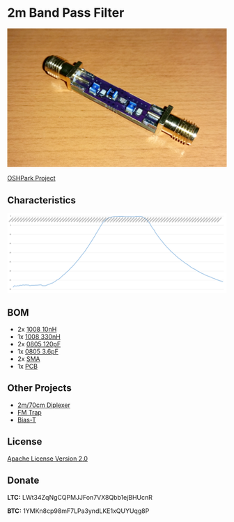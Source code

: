 # 2m Band Pass Filter

![2m Band Pass Filter](./2m_band_pass.jpg)

[OSHPark Project](https://oshpark.com/shared_projects/Gucpk6xE)

## Characteristics

![Characteristics](./2m_band_pass.png)

## BOM

 - 2x [1008 10nH](https://www.tme.eu/en/details/cw1008-10/smd-coils/ferrocore/)
 - 1x [1008 330nH](https://www.tme.eu/en/details/cw1008-330/smd-coils/ferrocore/)
 - 2x [0805 120pF](https://www.tme.eu/en/details/cc0805jrnpo9121/0805-mlcc-smd-capacitors/yageo/cc0805jrnpo9bn121/)
 - 1x [0805 3.6pF](https://www.tme.eu/en/details/cl21c3r6bbaannc/0805-mlcc-smd-capacitors/samsung/)
 - 2x [SMA](https://www.ebay.com/sch/i.html?_from=R40&_sacat=0&_nkw=sma+female+pcb+edge+mount&rt=nc&LH_BIN=1)
 - 1x [PCB](https://oshpark.com/shared_projects/Gucpk6xE)

## Other Projects

 - [2m/70cm Diplexer](https://github.com/kolaCZek/2m-70cm-Diplexer)
 - [FM Trap](https://github.com/kolaCZek/FM-Trap)
 - [Bias-T](https://github.com/kolaCZek/Bias-T)

## License

[Apache License Version 2.0](./LICENSE)

## Donate

**LTC:** LWt34ZqNgCQPMJJFon7VX8Qbb1ejBHUcnR

**BTC:** 1YMKn8cp98mF7LPa3yndLKE1xQUYUqg8P
